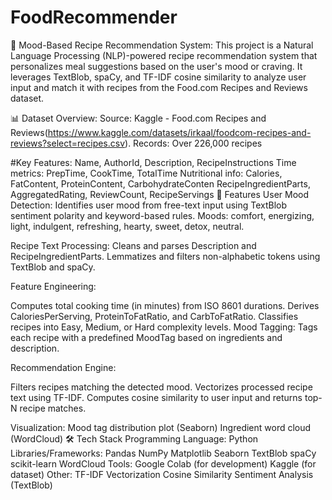 # FoodRecommender
🧠 Mood-Based Recipe Recommendation System: This project is a Natural Language Processing (NLP)-powered recipe recommendation system that personalizes meal suggestions based on the user's mood or craving. It leverages TextBlob, spaCy, and TF-IDF cosine similarity to analyze user input and match it with recipes from the Food.com Recipes and Reviews dataset.

📊 Dataset Overview: Source: Kaggle - Food.com Recipes and Reviews(https://www.kaggle.com/datasets/irkaal/foodcom-recipes-and-reviews?select=recipes.csv). Records: Over 226,000 recipes

#Key Features:
Name, AuthorId, Description, RecipeInstructions Time metrics: PrepTime, CookTime, TotalTime Nutritional info: Calories, FatContent, ProteinContent, CarbohydrateConten RecipeIngredientParts, AggregatedRating, ReviewCount, RecipeServings
🧪 Features
User Mood Detection:
Identifies user mood from free-text input using TextBlob sentiment polarity and keyword-based rules.
Moods: comfort, energizing, light, indulgent, refreshing, hearty, sweet, detox, neutral.

Recipe Text Processing:
Cleans and parses Description and RecipeIngredientParts.
Lemmatizes and filters non-alphabetic tokens using TextBlob and spaCy.

Feature Engineering:

Computes total cooking time (in minutes) from ISO 8601 durations.
Derives CaloriesPerServing, ProteinToFatRatio, and CarbToFatRatio.
Classifies recipes into Easy, Medium, or Hard complexity levels.
Mood Tagging:
Tags each recipe with a predefined MoodTag based on ingredients and description.

Recommendation Engine:

Filters recipes matching the detected mood.
Vectorizes processed recipe text using TF-IDF.
Computes cosine similarity to user input and returns top-N recipe matches.

Visualization:
Mood tag distribution plot (Seaborn)
Ingredient word cloud (WordCloud)
🛠️ Tech Stack
Programming Language: Python
Libraries/Frameworks:
Pandas
NumPy
Matplotlib
Seaborn
TextBlob
spaCy
scikit-learn
WordCloud
Tools:
Google Colab (for development)
Kaggle (for dataset)
Other:
TF-IDF Vectorization
Cosine Similarity
Sentiment Analysis (TextBlob)
